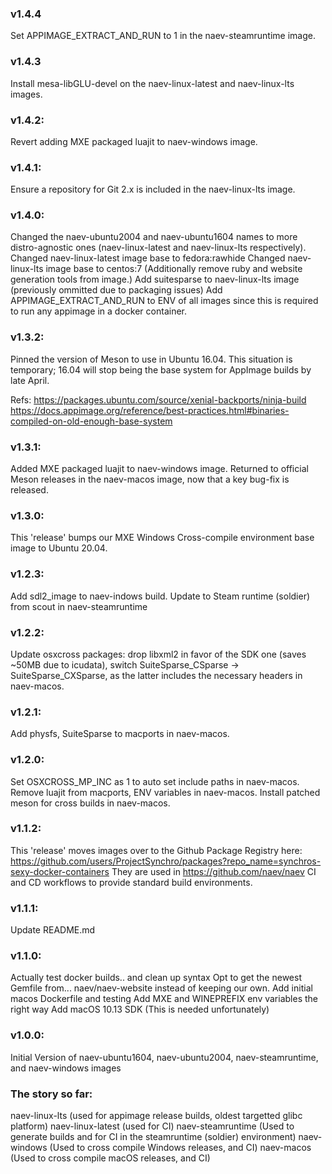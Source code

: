 ### v1.4.4
Set APPIMAGE_EXTRACT_AND_RUN to 1 in the naev-steamruntime image.

### v1.4.3
Install mesa-libGLU-devel on the naev-linux-latest and naev-linux-lts images.

### v1.4.2:
Revert adding MXE packaged luajit to naev-windows image.

### v1.4.1:
Ensure a repository for Git 2.x is included in the naev-linux-lts image.

### v1.4.0:
Changed the naev-ubuntu2004 and naev-ubuntu1604 names to more distro-agnostic ones (naev-linux-latest and naev-linux-lts respectively).
Changed naev-linux-latest image base to fedora:rawhide
Changed naev-linux-lts image base to centos:7 (Additionally remove ruby and website generation tools from image.)
Add suitesparse to naev-linux-lts image (previously ommitted due to packaging issues)
Add APPIMAGE_EXTRACT_AND_RUN to ENV of all images since this is required to run any appimage in a docker container.

### v1.3.2:
Pinned the version of Meson to use in Ubuntu 16.04. 
This situation is temporary; 16.04 will stop being the base system for AppImage builds by late April. 

Refs: https://packages.ubuntu.com/source/xenial-backports/ninja-build https://docs.appimage.org/reference/best-practices.html#binaries-compiled-on-old-enough-base-system

### v1.3.1:
Added MXE packaged luajit to naev-windows image.
Returned to official Meson releases in the naev-macos image, now that a key bug-fix is released.

### v1.3.0:
This 'release' bumps our MXE Windows Cross-compile environment base image to Ubuntu 20.04.

### v1.2.3:
Add sdl2_image to naev-indows build.
Update to Steam runtime (soldier) from scout in naev-steamruntime

### v1.2.2:
Update osxcross packages: drop libxml2 in favor of the SDK one (saves ~50MB due to icudata), switch SuiteSparse_CSparse -> SuiteSparse_CXSparse, as the latter includes the necessary headers in naev-macos.

### v1.2.1:
Add physfs, SuiteSparse to macports in naev-macos.

### v1.2.0:
Set OSXCROSS_MP_INC as 1 to auto set include paths in naev-macos.
Remove luajit from macports, ENV variables in naev-macos.
Install patched meson for cross builds in naev-macos.

### v1.1.2:
This 'release' moves images over to the Github Package Registry here: <https://github.com/users/ProjectSynchro/packages?repo_name=synchros-sexy-docker-containers>
They are used in <https://github.com/naev/naev> CI and CD workflows to provide standard build environments.

### v1.1.1:
Update README.md

### v1.1.0:
Actually test docker builds.. and clean up syntax
Opt to get the newest Gemfile from... naev/naev-website instead of keeping our own.
Add initial macos Dockerfile and testing
Add MXE and WINEPREFIX env variables the right way
Add macOS 10.13 SDK (This is needed unfortunately)

### v1.0.0:
Initial Version of naev-ubuntu1604, naev-ubuntu2004, naev-steamruntime, and naev-windows images

### The story so far:
naev-linux-lts (used for appimage release builds, oldest targetted glibc platform)
naev-linux-latest (used for CI)
naev-steamruntime (Used to generate builds and for CI in the steamruntime (soldier) environment)
naev-windows (Used to cross compile Windows releases, and CI)
naev-macos (Used to cross compile macOS releases, and CI)
